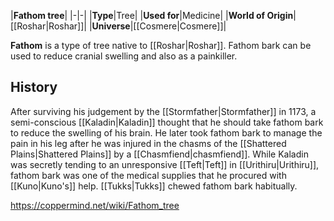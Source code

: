 |**Fathom tree**|
|-|-|
|**Type**|Tree|
|**Used for**|Medicine|
|**World of Origin**|[[Roshar\|Roshar]]|
|**Universe**|[[Cosmere\|Cosmere]]|

**Fathom** is a type of tree native to [[Roshar\|Roshar]].
Fathom bark can be used to reduce cranial swelling and also as a painkiller.

## History
After surviving his judgement by the [[Stormfather\|Stormfather]] in 1173, a semi-conscious [[Kaladin\|Kaladin]] thought that he should take fathom bark to reduce the swelling of his brain. He later took fathom bark to manage the pain in his leg after he was injured in the chasms of the [[Shattered Plains\|Shattered Plains]] by a [[Chasmfiend\|chasmfiend]]. While Kaladin was secretly tending to an unresponsive [[Teft\|Teft]] in [[Urithiru\|Urithiru]], fathom bark was one of the medical supplies that he procured with [[Kuno\|Kuno's]] help.
[[Tukks\|Tukks]] chewed fathom bark habitually.



https://coppermind.net/wiki/Fathom_tree